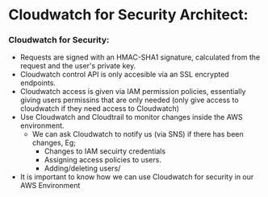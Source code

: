 # Cloudwatch for Security Architect:

### Cloudwatch for Security:


* Requests are signed with an HMAC-SHA1 signature, calculated from the request and the user's private key.
* Cloudwatch control API is only accesible via an SSL encrypted endpoints.
* Cloudwatch access is given via IAM permission policies, essentially giving users permissins that are only needed (only give access to cloudwatch if they need access to Cloudwatch)
* Use Cloudwatch and Cloudtrail to monitor changes inside the AWS environment.
    * We can ask Cloudwatch to notify us (via SNS) if there has been changes, Eg;
        * Changes to IAM secuirty credentials
        * Assigning access policies to users.
        * Adding/deleting users/
* It is important to know how we can use Cloudwatch for security in our AWS Environment

